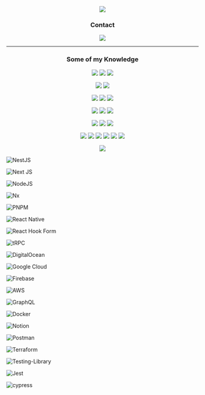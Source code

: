 <p align="center">
  <img
    src="https://github.com/tinezmatias/tinezmatias/raw/main/assets/banner.gif"
  />
</p>

<h3 align="center">Contact</h3>
<p align="center">
  <a target="_blank" href="https://tinezmatias.dev">
    <img
      src="https://img.shields.io/badge/tinezmatias.dev-%23ffffff.svg?&style=for-the-badge"
    />
  </a>
</p>

---

<h3 align="center">Some of my Knowledge</h3>
<p align="center">
  <!-- JavaScript -->
  <img
    src="https://img.shields.io/badge/JavaScript-%230A0A0A.svg?&style=for-the-badge&logo=javascript&logoColor=F7DF1E"
  />
  <!-- HTML5 -->
  <img
    src="https://img.shields.io/badge/html5-%230A0A0A.svg?&style=for-the-badge&logo=html5&logoColor=E34F26"
  />
  <!-- CSS3 -->
  <img
    src="https://img.shields.io/badge/css3-%230A0A0A.svg?&style=for-the-badge&logo=css3&logoColor=1572B6"
  />
</p>

<p align="center">
  <!-- React.js -->
  <img
    src="https://img.shields.io/badge/React.js-%230364d4.svg?&style=for-the-badge&logo=react&logoColor=white"
  />
  <!-- Next.js -->
  <img
    src="https://img.shields.io/badge/next.js-%23000000.svg?&style=for-the-badge&logo=next.js&logoColor=white"
  />
</p>

<p align="center">
  <!-- Three.js -->
  <img
    src="https://img.shields.io/badge/Three.js-%230A0A0A.svg?&style=for-the-badge&logo=three.js&logoColor=white"
  />
  <!-- Framer Motion -->
  <img
    src="https://img.shields.io/badge/Framer Motion-%23ff008c.svg?&style=for-the-badge&logo=framer&logoColor=white"
  />
  <!-- Typescript-->
  <img
    src="https://img.shields.io/badge/Typescript-%233178C6.svg?&style=for-the-badge&logo=typescript&logoColor=white"
  />
</p>

<p align="center">
  <!-- Radix UI -->
  <img
    src="https://img.shields.io/badge/Radix UI-%231d2024.svg?&style=for-the-badge&logo=radixui&logoColor=white"
  />
  <!-- Tailwind CSS -->
  <img
    src="https://img.shields.io/badge/Tailwind CSS-%2338bdf8.svg?&style=for-the-badge&logo=tailwindcss&logoColor=white"
  />
  <!-- Sass -->
  <img
    src="https://img.shields.io/badge/Sass-%23cc6699.svg?&style=for-the-badge&logo=sass&logoColor=white"
  />
</p>

<p align="center">
  <!-- Shadcn UI -->
  <img
    src="https://img.shields.io/badge/Shadcn UI-%23000000.svg?&style=for-the-badge&logoColor=white"
  />
  <!-- Chakra UI -->
  <img
    src="https://img.shields.io/badge/Chakra UI-%23319795.svg?&style=for-the-badge&logo=chakraui&logoColor=white"
  />
  <!-- Material UI-->
  <img
    src="https://img.shields.io/badge/MUI-%23447FC5.svg?&style=for-the-badge&logo=mui&logoColor=white"
  />
</p>

<p align="center">
  <!-- Prisma -->
  <img
    src="https://img.shields.io/badge/Prisma-%23283141?style=for-the-badge&logo=Prisma&logoColor=white"
  />
  <!-- TanStack Query -->
  <img
    src="https://img.shields.io/badge/TanStack Query-%23ef4444.svg?&style=for-the-badge&logo=react query&logoColor=white"
  />
  <!-- Clerk -->
  <img
    src="https://img.shields.io/badge/Clerk-%236c47ff.svg?&style=for-the-badge&logo=clerk&logoColor=white"
  />
  <!-- Vercel -->
  <img
    src="https://img.shields.io/badge/Vercel-%23000000.svg?&style=for-the-badge&logo=vercel&logoColor=white"
  />
   <!-- Firebase -->
  <img
    src="https://img.shields.io/badge/firebase-a08021?style=for-the-badge&logo=firebase&logoColor=ffcd34"
  />
  <!-- Git -->
  <img
    src="https://img.shields.io/badge/Git-%23F05032.svg?&style=for-the-badge&logo=git&logoColor=white"
  />
</p>

<p align="center">
  <!-- Figma -->
  <img
    src="https://img.shields.io/badge/Figma-%23A159FF.svg?&style=for-the-badge&logo=figma&logoColor=white"
  />
</p>

<!-- Postgress: https://img.shields.io/badge/postgres-%23316192.svg?style=for-the-badge&logo=postgresql&logoColor=white -->

<!-- ![MicrosoftSQLServer](https://img.shields.io/badge/Microsoft%20SQL%20Server-CC2927?style=for-the-badge&logo=microsoft%20sql%20server&logoColor=white) -->

<!-- ![MongoDB](https://img.shields.io/badge/MongoDB-%234ea94b.svg?style=for-the-badge&logo=mongodb&logoColor=white) -->

<!-- ![PlanetScale](https://img.shields.io/badge/planetscale-%23000000.svg?style=for-the-badge&logo=planetscale&logoColor=white) -->

<!-- ![Redis](https://img.shields.io/badge/redis-%23DD0031.svg?style=for-the-badge&logo=redis&logoColor=white) -->

<!-- Supabase: https://img.shields.io/badge/Supabase-3ECF8E?style=for-the-badge&logo=supabase&logoColor=white -->

<!-- ![GitHub Actions](https://img.shields.io/badge/github%20actions-%232671E5.svg?style=for-the-badge&logo=githubactions&logoColor=white) -->

<!-- ![Binance](https://img.shields.io/badge/Binance-FCD535?style=for-the-badge&logo=binance&logoColor=white) -->

<!-- ![Canva](https://img.shields.io/badge/Canva-%2300C4CC.svg?style=for-the-badge&logo=Canva&logoColor=white) -->

<!-- ![Figma](https://img.shields.io/badge/figma-%23F24E1E.svg?style=for-the-badge&logo=figma&logoColor=white) -->

<!-- ![Storybook](https://img.shields.io/badge/-Storybook-FF4785?style=for-the-badge&logo=storybook&logoColor=white) -->

<!-- ![Chart.js](https://img.shields.io/badge/chart.js-F5788D.svg?style=for-the-badge&logo=chart.js&logoColor=white) -->

<!-- ![Expo](https://img.shields.io/badge/expo-1C1E24?style=for-the-badge&logo=expo&logoColor=#D04A37) -->

<!-- ![Flutter](https://img.shields.io/badge/Flutter-%2302569B.svg?style=for-the-badge&logo=Flutter&logoColor=white) -->

![NestJS](https://img.shields.io/badge/nestjs-%23E0234E.svg?style=for-the-badge&logo=nestjs&logoColor=white)

![Next JS](https://img.shields.io/badge/Next-black?style=for-the-badge&logo=next.js&logoColor=white)

![NodeJS](https://img.shields.io/badge/node.js-6DA55F?style=for-the-badge&logo=node.js&logoColor=white)

![Nx](https://img.shields.io/badge/nx-143055?style=for-the-badge&logo=nx&logoColor=white)

![PNPM](https://img.shields.io/badge/pnpm-%234a4a4a.svg?style=for-the-badge&logo=pnpm&logoColor=f69220)

![React Native](https://img.shields.io/badge/react_native-%2320232a.svg?style=for-the-badge&logo=react&logoColor=%2361DAFB)

![React Hook Form](https://img.shields.io/badge/React%20Hook%20Form-%23EC5990.svg?style=for-the-badge&logo=reacthookform&logoColor=white)

![tRPC](https://img.shields.io/badge/tRPC-%232596BE.svg?style=for-the-badge&logo=tRPC&logoColor=white)

![DigitalOcean](https://img.shields.io/badge/DigitalOcean-%230167ff.svg?style=for-the-badge&logo=digitalOcean&logoColor=white)

![Google Cloud](https://img.shields.io/badge/GoogleCloud-%234285F4.svg?style=for-the-badge&logo=google-cloud&logoColor=white)

![Firebase](https://img.shields.io/badge/firebase-%23039BE5.svg?style=for-the-badge&logo=firebase)

![AWS](https://img.shields.io/badge/AWS-%23FF9900.svg?style=for-the-badge&logo=amazon-aws&logoColor=white)

![GraphQL](https://img.shields.io/badge/-GraphQL-E10098?style=for-the-badge&logo=graphql&logoColor=white)

![Docker](https://img.shields.io/badge/docker-%230db7ed.svg?style=for-the-badge&logo=docker&logoColor=white)

![Notion](https://img.shields.io/badge/Notion-%23000000.svg?style=for-the-badge&logo=notion&logoColor=white)

![Postman](https://img.shields.io/badge/Postman-FF6C37?style=for-the-badge&logo=postman&logoColor=white)

![Terraform](https://img.shields.io/badge/terraform-%235835CC.svg?style=for-the-badge&logo=terraform&logoColor=white)

![Testing-Library](https://img.shields.io/badge/-TestingLibrary-%23E33332?style=for-the-badge&logo=testing-library&logoColor=white)

![Jest](https://img.shields.io/badge/-jest-%23C21325?style=for-the-badge&logo=jest&logoColor=white)

![cypress](https://img.shields.io/badge/-cypress-%23E5E5E5?style=for-the-badge&logo=cypress&logoColor=058a5e)
